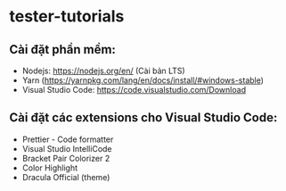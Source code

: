 # tester-tutorials

## Cài đặt phần mềm:

- Nodejs: https://nodejs.org/en/ (Cài bản LTS)
- Yarn (https://yarnpkg.com/lang/en/docs/install/#windows-stable)
- Visual Studio Code: https://code.visualstudio.com/Download

## Cài đặt các extensions cho Visual Studio Code:

- Prettier - Code formatter
- Visual Studio IntelliCode
- Bracket Pair Colorizer 2
- Color Highlight
- Dracula Official (theme)
